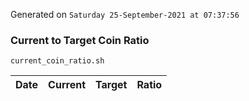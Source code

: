 Generated on `Saturday 25-September-2021 at 07:37:56`

### Current to Target Coin Ratio
`current_coin_ratio.sh`

Date|Current|Target|Ratio
---|---|---|---
